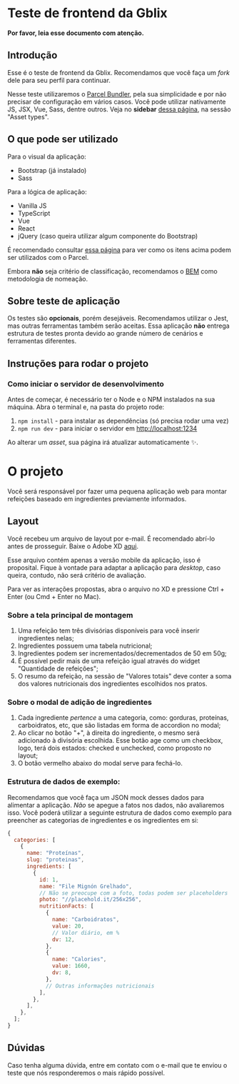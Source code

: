 # Teste de frontend da Gblix

**Por favor, leia esse documento com atenção.**

## Introdução

Esse é o teste de frontend da Gblix. Recomendamos que você faça um _fork_ dele
para seu perfil para continuar.

Nesse teste utilizaremos o [Parcel Bundler](https://parceljs.org), pela sua
simplicidade e por não precisar de configuração em vários casos. Você pode
utilizar nativamente JS, JSX, Vue, Sass, dentre outros. Veja no **sidebar**
[dessa página](https://parceljs.org/getting_started.html), na sessão
"Asset types".

## O que **pode** ser utilizado

Para o visual da aplicação:

- Bootstrap (já instalado)
- Sass

Para a lógica de aplicação:

- Vanilla JS
- TypeScript
- Vue
- React
- jQuery (caso queira utilizar algum componente do Bootstrap)

É recomendado consultar [essa página](https://parceljs.org/recipes.html) para
ver como os itens acima podem ser utilizados com o Parcel.

Embora **não** seja critério de classificação, recomendamos o
[BEM](http://getbem.com/) como metodologia de nomeação.

## Sobre teste de aplicação

Os testes são **opcionais**, porém desejáveis. Recomendamos utilizar o Jest,
mas outras ferramentas também serão aceitas. Essa aplicação **não** entrega
estrutura de testes pronta devido ao grande número de cenários e ferramentas
diferentes.

## Instruções para rodar o projeto

### Como iniciar o servidor de desenvolvimento

Antes de começar, é necessário ter o Node e o NPM instalados na sua máquina.
Abra o terminal e, na pasta do projeto rode:

1. `npm install` - para instalar as dependências (só precisa rodar uma vez)
1. `npm run dev` - para iniciar o servidor em
   [http://localhost:1234](http://localhost:1234)

Ao alterar um _asset_, sua página irá atualizar automaticamente ✨.

# O projeto

Você será responsável por fazer uma pequena aplicação web para montar refeições baseado em ingredientes previamente informados.

## Layout

Você recebeu um arquivo de layout por e-mail. É recomendado abrí-lo antes de prosseguir.
Baixe o Adobe XD [aqui](https://www.adobe.com/br/products/xd.html).

Esse arquivo contém apenas a versão mobile da aplicação, isso é proposital. Fique à vontade para adaptar a aplicação para _desktop_, caso queira, contudo, não será critério de avaliação.

Para ver as interações propostas, abra o arquivo no XD e pressione Ctrl + Enter (ou Cmd + Enter no Mac).

### Sobre a tela principal de montagem

1. Uma refeição tem três divisórias disponíveis para você inserir ingredientes nelas;
1. Ingredientes possuem uma tabela nutricional;
1. Ingredientes podem ser incrementados/decrementados de 50 em 50g;
1. É possível pedir mais de uma refeição igual através do widget "Quantidade de refeições";
1. O resumo da refeição, na sessão de "Valores totais" deve conter a soma dos valores nutricionais dos ingredientes escolhidos nos pratos.

### Sobre o modal de adição de ingredientes

1. Cada ingrediente _pertence_ a uma categoria, como: gorduras, proteínas, carboidratos, etc, que são listadas em forma de accordion no modal;
1. Ao clicar no botão "+", à direita do ingrediente, o mesmo será adicionado à divisória escolhida. Esse botão age como um checkbox, logo, terá dois estados: checked e unchecked, como proposto no layout;
1. O botão vermelho abaixo do modal serve para fechá-lo.

### Estrutura de dados de exemplo:

Recomendamos que você faça um JSON mock desses dados para alimentar a aplicação.
_Não_ se apegue a fatos nos dados, não avaliaremos isso. Você poderá utilizar a
seguinte estrutura de dados como exemplo para preencher as categorias de
ingredientes e os ingredientes em si:

```javascript
{
  categories: [
    {
      name: "Proteínas",
      slug: "proteinas",
      ingredients: [
        {
          id: 1,
          name: "File Mignón Grelhado",
          // Não se preocupe com a foto, todas podem ser placeholders
          photo: "//placehold.it/256x256",
          nutritionFacts: [
            {
              name: "Carboidratos",
              value: 20,
              // Valor diário, em %
              dv: 12,
            },
            {
              name: "Calories",
              value: 1660,
              dv: 8,
            },
            // Outras informações nutricionais
          ],
        },
      ],
    },
  ];
}
```

## Dúvidas

Caso tenha alguma dúvida, entre em contato com o e-mail que te enviou o teste que nós responderemos o mais rápido possível.
